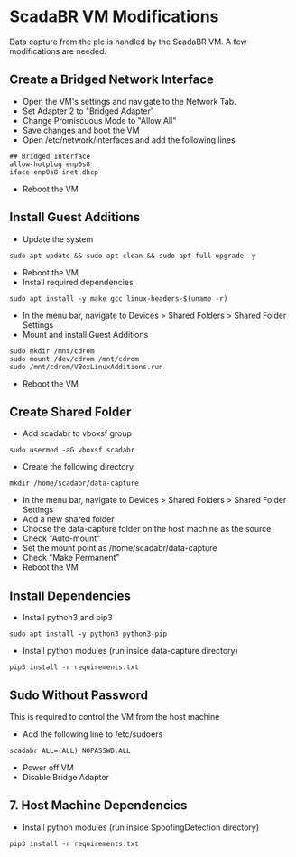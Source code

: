 # ScadaBR VM Modifications
Data capture from the plc is handled by the ScadaBR VM. A few modifications are needed.
## Create a Bridged Network Interface
* Open the VM's settings and navigate to the Network Tab.
* Set Adapter 2 to "Bridged Adapter"
* Change Promiscuous Mode to "Allow All"
* Save changes and boot the VM
* Open /etc/network/interfaces and add the following lines
```
## Bridged Interface
allow-hotplug enp0s8
iface enp0s8 inet dhcp
```
* Reboot the VM
## Install Guest Additions
* Update the system
```
sudo apt update && sudo apt clean && sudo apt full-upgrade -y
```
* Reboot the VM
* Install required dependencies
```
sudo apt install -y make gcc linux-headers-$(uname -r)
```
* In the menu bar, navigate to Devices > Shared Folders > Shared Folder Settings
* Mount and install Guest Additions
```
sudo mkdir /mnt/cdrom
sudo mount /dev/cdrom /mnt/cdrom
sudo /mnt/cdrom/VBoxLinuxAdditions.run
```
* Reboot the VM
## Create Shared Folder
* Add scadabr to vboxsf group
```
sudo usermod -aG vboxsf scadabr
```
* Create the following directory
```
mkdir /home/scadabr/data-capture
```
* In the menu bar, navigate to Devices > Shared Folders > Shared Folder Settings
* Add a new shared folder
* Choose the data-capture folder on the host machine as the source
* Check "Auto-mount"
* Set the mount point as /home/scadabr/data-capture
* Check "Make Permanent"
* Reboot the VM
## Install Dependencies
* Install python3 and pip3
```
sudo apt install -y python3 python3-pip
```
* Install python modules (run inside data-capture directory)
```
pip3 install -r requirements.txt
```
## Sudo Without Password
This is required to control the VM from the host machine
* Add the following line to /etc/sudoers
```
scadabr ALL=(ALL) NOPASSWD:ALL
```
* Power off VM
* Disable Bridge Adapter

## 7. Host Machine Dependencies
* Install python modules (run inside SpoofingDetection directory)
```
pip3 install -r requirements.txt
```
